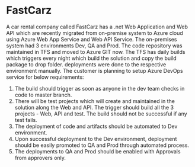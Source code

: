 # FastCarz
A car rental company called FastCarz has a .net Web Application and Web API which are recently migrated from on-premise system to Azure cloud using Azure Web App Service
and Web API Service.
The on-premises system had 3 environments Dev, QA and Prod.
The code repository was maintained in TFS and moved to Azure GIT now. The TFS has daily builds which triggers every night which build the solution and copy the build package to drop folder.
deployments were done to the respective environment manually. The customer is planning to setup Azure DevOps service for below requirements:

1) The build should trigger as soon as anyone in the dev team checks in code to master branch.
2) There will be test projects which will create and maintained in the solution along the Web and API. The trigger should build all the 3 projects - Web, API and test.
   The build should not be successful if any test fails.
3) The deployment of code and artifacts should be automated to Dev environment. 
4) Upon successful deployment to the Dev environment, deployment should be easily promoted to QA and Prod through automated process.
5) The deployments to QA and Prod should be enabled with Approvals from approvers only.
